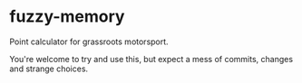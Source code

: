 # fuzzy-memory
Point calculator for grassroots motorsport.

You're welcome to try and use this, but expect a mess of commits, changes and strange choices.
